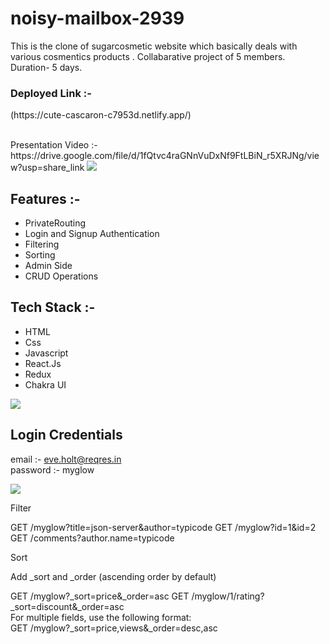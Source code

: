 # noisy-mailbox-2939


This is the clone of sugarcosmetic website which basically deals with various cosmentics products .
Collabarative project of 5 members.
Duration- 5 days.

<p  display="flex"> <h3>Deployed Link :- </h3> <p >(https://cute-cascaron-c7953d.netlify.app/) </p> </p> 
<br/>
Presentation Video :- https://drive.google.com/file/d/1fQtvc4raGNnVuDxNf9FtLBiN_r5XRJNg/view?usp=share_link


<Img src="https://my-glow-ankush3681.vercel.app/static/media/logo3my.6318ea5f18dd4fcbda03.jpg" />

<h2>Features :- </h2>
<ul>
 <li> PrivateRouting</li>
 <li>Login and Signup Authentication</li>
 <li> Filtering</li>
 <li> Sorting</li>
 <li>Admin Side</li>
 <li>CRUD Operations</li>
  </ul>
  

<h2>Tech Stack :- </h2>
<ul>
 
 <li> HTML</li>
 <li> Css</li>
 <li> Javascript</li>
 <li> React.Js</li>
 <li> Redux</li>
 <li> Chakra UI</li>
 </ul>

<Img src="[https://in.sugarcosmetics.com/_next/image?url=https%3A%2F%2Fd32baadbbpueqt.cloudfront.net%2FHomepage%2F92bece5a-10f7-492b-8968-ca0e104cfd63.gif&w=1920&q=75](https://in.sugarcosmetics.com/_next/image?url=https%3A%2F%2Fd32baadbbpueqt.cloudfront.net%2FHomepage%2F562fe539-20b1-4239-903e-9a27747b8bf0.gif&w=1920&q=75)" />



<h2>Login Credentials</h2>

email :- eve.holt@reqres.in
<br/>
password :- myglow

<Img src="https://in.sugarcosmetics.com/_next/image?url=https://d32baadbbpueqt.cloudfront.net/Homepage/0533d215-072d-46a6-a126-656aa10580fb.jpg&w=1920&q=75" />


Filter

GET /myglow?title=json-server&author=typicode
GET /myglow?id=1&id=2
GET /comments?author.name=typicode


<P text-decoration="underline">Sort</>

Add _sort and _order (ascending order by default)

GET /myglow?_sort=price&_order=asc
GET /myglow/1/rating?_sort=discount&_order=asc
<br/>
For multiple fields, use the following format:
<br/>
GET /myglow?_sort=price,views&_order=desc,asc

